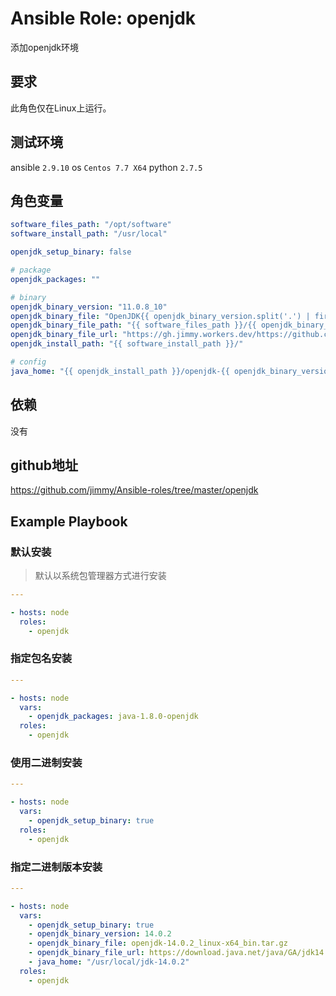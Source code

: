 # Ansible Role: openjdk

添加openjdk环境

## 要求

此角色仅在Linux上运行。

## 测试环境

ansible `2.9.10`
os `Centos 7.7 X64`
python `2.7.5`

## 角色变量

```yaml
software_files_path: "/opt/software"
software_install_path: "/usr/local"

openjdk_setup_binary: false

# package
openjdk_packages: ""

# binary
openjdk_binary_version: "11.0.8_10"
openjdk_binary_file: "OpenJDK{{ openjdk_binary_version.split('.') | first }}U-jdk_x64_linux_{{ openjdk_binary_version }}.tar.gz"
openjdk_binary_file_path: "{{ software_files_path }}/{{ openjdk_binary_file }}"
openjdk_binary_file_url: "https://gh.jimmy.workers.dev/https://github.com/AdoptOpenJDK/openjdk{{ openjdk_binary_version.split('.') | first }}-upstream-binaries/releases/download/jdk-{{ openjdk_binary_version | regex_replace('_', '+')}}/{{ openjdk_binary_file }}"
openjdk_install_path: "{{ software_install_path }}/"

# config
java_home: "{{ openjdk_install_path }}/openjdk-{{ openjdk_binary_version }}"
```


## 依赖

没有

## github地址

https://github.com/jimmy/Ansible-roles/tree/master/openjdk

## Example Playbook
    
### 默认安装

> 默认以系统包管理器方式进行安装

```yaml
---

- hosts: node
  roles:
    - openjdk
```

### 指定包名安装

```yaml
---

- hosts: node
  vars:
    - openjdk_packages: java-1.8.0-openjdk
  roles:
    - openjdk
```


### 使用二进制安装

```yaml
---

- hosts: node
  vars:
    - openjdk_setup_binary: true
  roles:
    - openjdk
```

### 指定二进制版本安装
```yaml
---

- hosts: node
  vars:
    - openjdk_setup_binary: true
    - openjdk_binary_version: 14.0.2
    - openjdk_binary_file: openjdk-14.0.2_linux-x64_bin.tar.gz
    - openjdk_binary_file_url: https://download.java.net/java/GA/jdk14.0.2/205943a0976c4ed48cb16f1043c5c647/12/GPL/openjdk-14.0.2_linux-x64_bin.tar.gz
    - java_home: "/usr/local/jdk-14.0.2"
  roles:
    - openjdk
```
